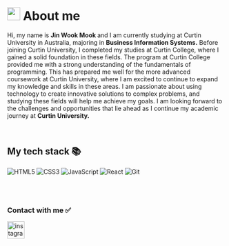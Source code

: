 <h1><img src="https://emojis.slackmojis.com/emojis/images/1531849430/4246/blob-sunglasses.gif?1531849430" width="30"/> About me </h1>

<p>Hi, my name is <strong>Jin Wook Mook </strong> and I am currently studying at Curtin University in Australia, majoring in <strong> Business Information Systems.</strong> Before joining Curtin University, I completed my studies at Curtin College, where I gained a solid foundation in these fields. The program at Curtin College provided me with a strong understanding of the fundamentals of programming. This has prepared me well for the more advanced coursework at Curtin University, where I am excited to continue to expand my knowledge and skills in these areas. I am passionate about using technology to create innovative solutions to complex problems, and studying these fields will help me achieve my goals. I am looking forward to the challenges and opportunities that lie ahead as I continue my academic journey at <strong>Curtin University.</strong></p>

<br />
<h2> My tech stack 📚 </h2>

![HTML5](https://img.shields.io/badge/-HTML5-F05032?style=for-the-badge&logo=html5&logoColor=ffffff)
![CSS3](https://img.shields.io/badge/-CSS3-007ACC?style=for-the-badge&logo=css3)
![JavaScript](https://img.shields.io/badge/-JavaScript-%23F7DF1C?style=for-the-badge&logo=javascript&logoColor=000000&labelColor=%23F7DF1C&color=%23FFCE5A)
![React](https://img.shields.io/badge/-React-222222?style=for-the-badge&logo=react)
![Git](https://img.shields.io/badge/-Git-F05032?style=for-the-badge&logo=git&logoColor=ffffff)

<br/>

<br />
<h3> Contact with me ✅ </h3>

[<img src='https://cdn.jsdelivr.net/npm/simple-icons@3.0.1/icons/instagram.svg' alt='instagram' height='40'>](https://www.instagram.com/jin_mok7/)


<br/>
